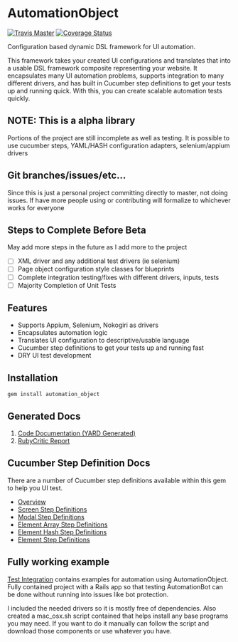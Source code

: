 # AutomationObject

[![Travis Master](https://travis-ci.org/mikeblatter/automation_object.svg?branch=master)](https://travis-ci.org/mikeblatter/automation_object/builds)
[![Coverage Status](https://coveralls.io/repos/github/mikeblatter/automation_object/badge.svg?branch=master)](https://coveralls.io/github/mikeblatter/automation_object?branch=master)

Configuration based dynamic DSL framework for UI automation.

This framework takes your created UI configurations and translates that into a usable DSL framework composite 
representing your website. It encapsulates many UI automation problems, supports integration to many different drivers,
and has built in Cucumber step definitions to get your tests up and running quick. With this, you can create scalable 
automation tests quickly.

## NOTE: This is a alpha library

Portions of the project are still incomplete as well as testing. It is possible to use
cucumber steps, YAML/HASH configuration adapters, selenium/appium drivers

## Git branches/issues/etc...

Since this is just a personal project committing directly to master, not doing issues. 
If have more people using or contributing will formalize to whichever works for everyone

## Steps to Complete Before Beta

May add more steps in the future as I add more to the project

- [ ] XML driver and any additional test drivers (ie selenium)
- [ ] Page object configuration style classes for blueprints
- [ ] Complete integration testing/fixes with different drivers, inputs, tests
- [ ] Majority Completion of Unit Tests

## Features

* Supports Appium, Selenium, Nokogiri as drivers
* Encapsulates automation logic
* Translates UI configuration to descriptive/usable language
* Cucumber step definitions to get your tests up and running fast
* DRY UI test development

## Installation

```
gem install automation_object
```

## Generated Docs

1. [Code Documentation (YARD Generated)](https://mikeblatter.github.io/automation_object/docs/internal)
2. [RubyCritic Report](https://mikeblatter.github.io/automation_object/docs/rubycritic)

## Cucumber Step Definition Docs

There are a number of Cucumber step definitions available within this gem to help you UI test.

- [Overview](docs/step_definitions/README.md)
- [Screen Step Definitions](docs/step_definitions/screen.md)
- [Modal Step Definitions](docs/step_definitions/modal.md)
- [Element Array Step Definitions](docs/step_definitions/element_array.md)
- [Element Hash Step Definitions](docs/step_definitions/element_hash.md)
- [Element Step Definitions](docs/step_definitions/element.md)

## Fully working example

[Test Integration](/test_integration) contains examples for automation using AutomationObject. Fully contained
project with a Rails app so that testing AutomationBot can be done without running into issues 
like bot protection.

I included the needed drivers so it is mostly free of dependencies. Also created a mac_osx.sh script contained
that helps install any base programs you may need. If you want to do it manually can follow the script
and download those components or use whatever you have.

